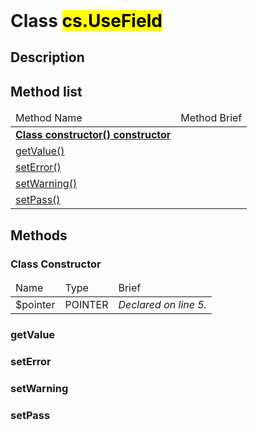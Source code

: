 <!DOCTYPE html>
<!---->
<html>
<header>
  <script src='https://cdn.jsdelivr.net/npm/mermaid/dist/mermaid.min.js'></script>
  <script src='https://cdn.jsdelivr.net/npm/marked/marked.min.js'></script>
  <script>mermaid.initialize({startOnLoad:true});</script>
  <link 
    href='https://cdn.jsdelivr.net/npm/bootstrap@5.0.0-beta2/dist/css/bootstrap.min.css'
    rel='stylesheet'
    integrity='sha384-BmbxuPwQa2lc/FVzBcNJ7UAyJxM6wuqIj61tLrc4wSX0szH/Ev+nYRRuWlolflfl'
    crossorigin='anonymous'
  >
  <script 
    src='https://cdn.jsdelivr.net/npm/bootstrap@5.0.0-beta2/dist/js/bootstrap.bundle.min.js'
    integrity='sha384-b5kHyXgcpbZJO/tY9Ul7kGkf1S0CWuKcCD38l8YkeH8z8QjE0GmW1gYU5S9FOnJ0'
    crossorigin='anonymous'
  ></script>
  <title>Class UseField</title>
  <meta charset='ASCII' />
  <meta name='generator' value='4D Documentation' />
</header>
<body>
<div id='content' class='container'>

<h1>Class <mark>cs.UseField</mark></h1>

<h2>Description</h2>






<h2>Method list</h2>

<table class='table table-hover'>
  <thead>
  <tr>  <td>Method Name</th>
  <td>Method Brief</th>
  </tr></thead>
  <tbody>
  <tr>
    <td class='table-success'><a href='#class-constructor'><strong>Class constructor()<strong> <span class='badge bg-primary' data-bs-toggle='tooltip' title='Class Constructor' >constructor</span></a></td>
    <td class='table-success'></td>
  </tr>
  <tr>
    <td class='table-success'><a href='#getValue'>getValue()</a></td>
    <td class='table-success'></td>
  </tr>
  <tr>
    <td class='table-success'><a href='#setError'>setError()</a></td>
    <td class='table-success'></td>
  </tr>
  <tr>
    <td class='table-success'><a href='#setWarning'>setWarning()</a></td>
    <td class='table-success'></td>
  </tr>
  <tr>
    <td class='table-success'><a href='#setPass'>setPass()</a></td>
    <td class='table-success'></td>
  </tr>
</tbody>
</table>

<h2>Methods</h2>

<h3 id='class-constructor'><strong>Class Constructor</strong></h3>

<table class='table '>
  <thead>
  <tr>  <td>Name</th>
  <td>Type</th>
  <td>Brief</th>
  </tr></thead>
  <tbody>
  <tr>
    <td class='table-info'>$pointer</td>
    <td class='table-info'>POINTER</td>
    <td class='table-info'><em>Declared on line 5.</n></td>
  </tr>
</tbody>
</table>


















<h3 id='getValue'>getValue</h3>









<h3 id='setError'>setError</h3>


















<h3 id='setWarning'>setWarning</h3>















<h3 id='setPass'>setPass</h3>












</div>
    <script>
      document.getElementById('content').innerHTML =
      marked(document.getElementById('content').innerHTML);
</script>
</body>
